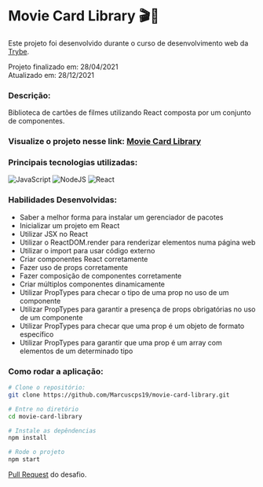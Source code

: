 # Movie Card Library  :clapper::movie_camera:

Este projeto foi desenvolvido durante o curso de desenvolvimento web da [Trybe](https://www.betrybe.com/).

Projeto finalizado em: 28/04/2021 <br />
Atualizado em: 28/12/2021 

### Descrição:
Biblioteca de cartões de filmes utilizando React composta por um conjunto de componentes.

### Visualize o projeto nesse link: [Movie Card Library](https://marcuscps19.github.io/movie-card-library/)

### Principais tecnologias utilizadas:
![JavaScript](https://img.shields.io/badge/javascript-%23323330.svg?style=for-the-badge&logo=javascript&logoColor=%23F7DF1E)
![NodeJS](https://img.shields.io/badge/node.js-6DA55F?style=for-the-badge&logo=node.js&logoColor=white)
![React](https://img.shields.io/badge/react-%2320232a.svg?style=for-the-badge&logo=react&logoColor=%2361DAFB)

### Habilidades Desenvolvidas: 

- Saber a melhor forma para instalar um gerenciador de pacotes
- Inicializar um projeto em React
- Utilizar JSX no React
- Utilizar o ReactDOM.render para renderizar elementos numa página web
- Utilizar o import para usar código externo
- Criar componentes React corretamente
- Fazer uso de props corretamente
- Fazer composição de componentes corretamente
- Criar múltiplos componentes dinamicamente
- Utilizar PropTypes para checar o tipo de uma prop no uso de um componente
- Utilizar PropTypes para garantir a presença de props obrigatórias no uso de um componente
- Utilizar PropTypes para checar que uma prop é um objeto de formato específico
- Utilizar PropTypes para garantir que uma prop é um array com elementos de um determinado tipo

### Como rodar a aplicação:

```bash
# Clone o repositório:
git clone https://github.com/Marcuscps19/movie-card-library.git

# Entre no diretório
cd movie-card-library

# Instale as depêndencias
npm install

# Rode o projeto
npm start
```

[Pull Request](https://github.com/tryber/sd-010-a-project-movie-cards-library/pull/85) do desafio.
